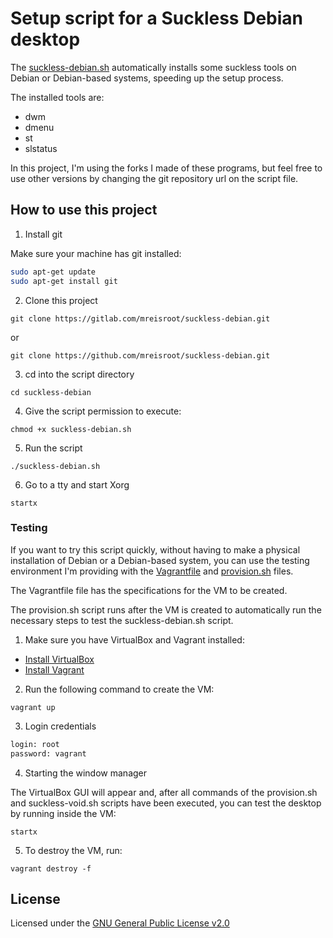 # Setup script for a Suckless Debian desktop

The [suckless-debian.sh](./suckless-debian.sh) automatically installs some suckless tools on Debian or Debian-based systems, speeding up the setup process.

The installed tools are:

* dwm
* dmenu
* st
* slstatus

In this project, I'm using the forks I made of these programs, but feel free to use other versions by changing the git repository url on the script file.

## How to use this project

1. Install git

Make sure your machine has git installed:

```sh
sudo apt-get update
sudo apt-get install git
```

2. Clone this project

`git clone https://gitlab.com/mreisroot/suckless-debian.git`

or

`git clone https://github.com/mreisroot/suckless-debian.git`

3. cd into the script directory

`cd suckless-debian`

4. Give the script permission to execute:

`chmod +x suckless-debian.sh`

5. Run the script

`./suckless-debian.sh`

6. Go to a tty and start Xorg

`startx`

### Testing

If you want to try this script quickly, without having to make a physical installation of Debian or a Debian-based system, you can use the testing environment I'm providing with the [Vagrantfile](./Vagrantfile) and [provision.sh](./provision.sh) files.

The Vagrantfile file has the specifications for the VM to be created.

The provision.sh script runs after the VM is created to automatically run the necessary steps to test the suckless-debian.sh script.

1. Make sure you have VirtualBox and Vagrant installed:

* [Install VirtualBox](https://www.virtualbox.org/wiki/Downloads)
* [Install Vagrant](https://developer.hashicorp.com/vagrant/downloads)

2. Run the following command to create the VM:

`vagrant up`

3. Login credentials

```sh
login: root
password: vagrant
```

4. Starting the window manager

The VirtualBox GUI will appear and, after all commands of the provision.sh and suckless-void.sh scripts have been executed, you can test the desktop by running inside the VM:

`startx`

5. To destroy the VM, run:

`vagrant destroy -f`

## License

Licensed under the [GNU General Public License v2.0](./LICENSE)
